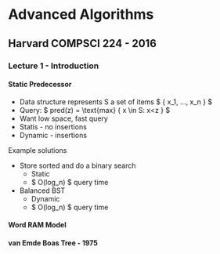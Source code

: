 # Advanced Algorithms 
## Harvard COMPSCI 224 - 2016 
### Lecture 1 - Introduction

#### Static Predecessor

- Data structure represents S a set of items $ \{ x_1, ..., x_n \} $  
- Query: $ pred(z) = \text{max} \{ x \in S: x<z \} $  
- Want low space, fast query
- Statis - no insertions
- Dynamic - insertions

Example solutions
- Store sorted and do a binary search  
  - Static 
  - $ O(log_n) $ query time
- Balanced BST
  - Dynamic
  - $ O(log_n) $ query time

#### Word RAM Model


#### van Emde Boas Tree - 1975

